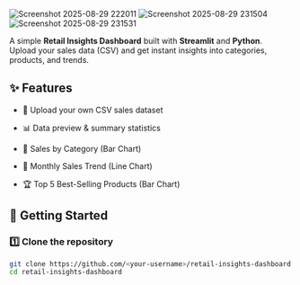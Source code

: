 ![Screenshot 2025-08-29 222011](https://github.com/user-attachments/assets/b50112fe-5094-417a-881d-e2abaa057356)
![Screenshot 2025-08-29 231504](https://github.com/user-attachments/assets/be397e24-0c7e-4365-8908-f95d8506b72d)
![Screenshot 2025-08-29 231531](https://github.com/user-attachments/assets/1c3dc876-ba34-4ad6-9993-e07d623237ca)

A simple **Retail Insights Dashboard** built with **Streamlit** and **Python**.  
Upload your sales data (CSV) and get instant insights into categories, products, and trends.  

## ✨ Features
- 📂 Upload your own CSV sales dataset  
- 📊 Data preview & summary statistics  

- 🛒 Sales by Category (Bar Chart)  
- 📅 Monthly Sales Trend (Line Chart)  
- 🏆 Top 5 Best-Selling Products (Bar Chart)  



## 🚀 Getting Started

### 1️⃣ Clone the repository
```bash
git clone https://github.com/<your-username>/retail-insights-dashboard.git
cd retail-insights-dashboard

